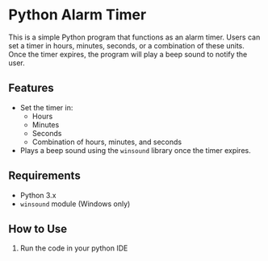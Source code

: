 # Python Alarm Timer

This is a simple Python program that functions as an alarm timer. Users can set a timer in hours, minutes, seconds, or a combination of these units. Once the timer expires, the program will play a beep sound to notify the user.

## Features

- Set the timer in:
  - Hours
  - Minutes
  - Seconds
  - Combination of hours, minutes, and seconds
- Plays a beep sound using the `winsound` library once the timer expires.
  
## Requirements

- Python 3.x
- `winsound` module (Windows only)

## How to Use

1. Run the code in your python IDE
